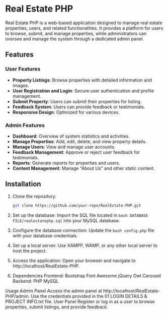 # Real Estate PHP

Real Estate PHP is a web-based application designed to manage real estate properties, users, and related functionalities. It provides a platform for users to browse, submit, and manage properties, while administrators can oversee and manage the system through a dedicated admin panel.

## Features

### User Features
- **Property Listings**: Browse properties with detailed information and images.
- **User Registration and Login**: Secure user authentication and profile management.
- **Submit Property**: Users can submit their properties for listing.
- **Feedback System**: Users can provide feedback or testimonials.
- **Responsive Design**: Optimized for various devices.

### Admin Features
- **Dashboard**: Overview of system statistics and activities.
- **Manage Properties**: Add, edit, delete, and view property details.
- **Manage Users**: View and manage user accounts.
- **Feedback Management**: Approve or reject user feedback for testimonials.
- **Reports**: Generate reports for properties and users.
- **Content Management**: Manage "About Us" and other static content.


## Installation

1. Clone the repository:
   ```bash
   git clone https://github.com/your-repo/RealEstate-PHP.git

2. Set up the database:
Import the SQL file located in ```bash DATABASE FILE/realestatephp.sql``` into your MySQL database.

4. Configure the database connection:
Update the ```bash config.php``` file with your database credentials.

5. Set up a local server:
Use XAMPP, WAMP, or any other local server to host the project.

6. Access the application:
Open your browser and navigate to http://localhost/RealEstate-PHP.

7. Dependencies
Frontend:
Bootstrap
Font Awesome
jQuery
Owl Carousel
Backend:
PHP
MySQL

Usage
Admin Panel
Access the admin panel at http://localhost/RealEstate-PHP/admin.
Use the credentials provided in the 01 LOGIN DETAILS & PROJECT INFO.txt file.
User Panel
Register or log in as a user to browse properties, submit listings, and provide feedback.
